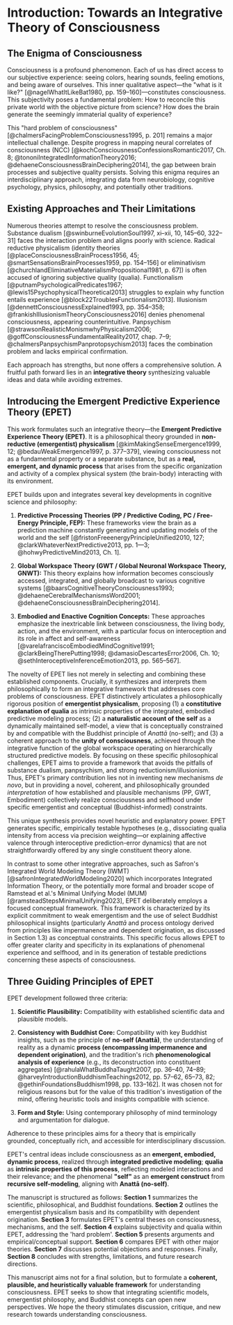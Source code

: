 # Introduction: Towards an Integrative Theory of Consciousness

## The Enigma of Consciousness

Consciousness is a profound phenomenon. Each of us has direct access to our subjective experience: seeing colors, hearing sounds, feeling emotions, and being aware of ourselves. This inner qualitative aspect—the "what is it like?" [@nagelWhatItLikeBat1980, pp. 159–160]—constitutes consciousness. This subjectivity poses a fundamental problem: How to reconcile this private world with the objective picture from science? How does the brain generate the seemingly immaterial quality of experience?

This "hard problem of consciousness" [@chalmersFacingProblemConsciousness1995, p. 201] remains a major intellectual challenge. Despite progress in mapping neural correlates of consciousness (NCC) [@kochConsciousnessConfessionsRomantic2017, Ch. 8; @tononiIntegratedInformationTheory2016; @dehaeneConsciousnessBrainDeciphering2014], the gap between brain processes and subjective quality persists. Solving this enigma requires an interdisciplinary approach, integrating data from neurobiology, cognitive psychology, physics, philosophy, and potentially other traditions.

## Existing Approaches and Their Limitations

Numerous theories attempt to resolve the consciousness problem. Substance dualism [@swinburneEvolutionSoul1997, xi–xii, 10, 145–60, 322–31] faces the interaction problem and aligns poorly with science. Radical reductive physicalism (identity theories [@placeConsciousnessBrainProcess1956, 45; @smartSensationsBrainProcesses1959, pp. 154–156] or eliminativism [@churchlandEliminativeMaterialismPropositional1981, p. 67]) is often accused of ignoring subjective quality (qualia). Functionalism [@putnamPsychologicalPredicates1967; @lewis15PsychophysicalTheoretical2013] struggles to explain why function entails experience [@block22TroublesFunctionalism2013]. Illusionism [@dennettConsciousnessExplained1993, pp. 354–358; @frankishIllusionismTheoryConsciousness2016] denies phenomenal consciousness, appearing counterintuitive. Panpsychism [@strawsonRealisticMonismwhyPhysicalism2006; @goffConsciousnessFundamentalReality2017, chap. 7–9; @chalmersPanpsychismPanprotopsychism2013] faces the combination problem and lacks empirical confirmation.

Each approach has strengths, but none offers a comprehensive solution. A fruitful path forward lies in an **integrative theory** synthesizing valuable ideas and data while avoiding extremes.

## Introducing the Emergent Predictive Experience Theory (EPET)

This work formulates such an integrative theory—the **Emergent Predictive Experience Theory (EPET)**. It is a philosophical theory grounded in **non-reductive (emergentist) physicalism** [@kimMakingSenseEmergence1999, 12; @bedauWeakEmergence1997, p. 377–379], viewing consciousness not as a fundamental property or a separate substance, but as a **real, emergent, and dynamic process** that arises from the specific organization and activity of a complex physical system (the brain-body) interacting with its environment.

EPET builds upon and integrates several key developments in cognitive science and philosophy:

1.  **Predictive Processing Theories (PP / Predictive Coding, PC / Free-Energy Principle, FEP):** These frameworks view the brain as a prediction machine constantly generating and updating models of the world and the self [@fristonFreeenergyPrincipleUnified2010, 127; @clarkWhateverNextPredictive2013, pp. 1—3; @hohwyPredictiveMind2013, Ch. 1].
    
2.  **Global Workspace Theory (GWT / Global Neuronal Workspace Theory, GNWT):** This theory explains how information becomes consciously accessed, integrated, and globally broadcast to various cognitive systems [@baarsCognitiveTheoryConsciousness1993; @dehaeneCerebralMechanismsWord2001; @dehaeneConsciousnessBrainDeciphering2014].
    
3.  **Embodied and Enactive Cognition Concepts:** These approaches emphasize the inextricable link between consciousness, the living body, action, and the environment, with a particular focus on interoception and its role in affect and self-awareness [@varelafranciscoEmbodiedMindCognitive1991; @clarkBeingTherePutting1998; @damasioDescartesError2006, Ch. 10; @sethInteroceptiveInferenceEmotion2013, pp. 565–567].
    
The novelty of EPET lies not merely in selecting and combining these established components. Crucially, it synthesizes and interprets them philosophically to form an integrative framework that addresses core problems of consciousness. EPET distinctively articulates a philosophically rigorous position of **emergentist physicalism**, proposing (1) a **constitutive explanation of qualia** as intrinsic properties of the integrated, embodied predictive modeling process; (2) a **naturalistic account of the self** as a dynamically maintained self-model, a view that is conceptually constrained by and compatible with the Buddhist principle of *Anattā* (no-self); and (3) a coherent approach to the **unity of consciousness**, achieved through the integrative function of the global workspace operating on hierarchically structured predictive models. By focusing on these specific philosophical challenges, EPET aims to provide a framework that avoids the pitfalls of substance dualism, panpsychism, and strong reductionism/illusionism. Thus, EPET's primary contribution lies not in inventing new mechanisms *de novo*, but in providing a novel, coherent, and philosophically grounded *interpretation* of how established and plausible mechanisms (PP, GWT, Embodiment) collectively realize consciousness and selfhood under specific emergentist and conceptual (Buddhist-informed) constraints.

This unique synthesis provides novel heuristic and explanatory power. EPET generates specific, empirically testable hypotheses (e.g., dissociating qualia intensity from access via precision weighting—or explaining affective valence through interoceptive prediction-error dynamics) that are not straightforwardly offered by any single constituent theory alone.

In contrast to some other integrative approaches, such as Safron's Integrated World Modeling Theory (IWMT) [@safronIntegratedWorldModeling2020] which incorporates Integrated Information Theory, or the potentially more formal and broader scope of Ramstead et al.'s Minimal Unifying Model (MUM) [@ramsteadStepsMinimalUnifying2023], EPET deliberately employs a focused conceptual framework. This framework is characterized by its explicit commitment to weak emergentism and the use of select Buddhist philosophical insights (particularly *Anattā* and process ontology derived from principles like impermanence and dependent origination, as discussed in Section 1.3) as conceptual constraints. This specific focus allows EPET to offer greater clarity and specificity in its explanations of phenomenal experience and selfhood, and in its generation of testable predictions concerning these aspects of consciousness.

## Three Guiding Principles of EPET

EPET development followed three criteria:

1.  **Scientific Plausibility:** Compatibility with established scientific data and plausible models.
    
2.  **Consistency with Buddhist Core:** Compatibility with key Buddhist insights, such as the principle of **no-self (Anattā)**, the understanding of reality as a dynamic **process (encompassing impermanence and dependent origination)**, and the tradition's rich **phenomenological analysis of experience** (e.g., its deconstruction into constituent aggregates) [@rahulaWhatBuddhaTaught2007, pp. 36–40, 74–89; @harveyIntroductionBuddhismTeachings2012, pp. 57–62, 65–73, 82; @gethinFoundationsBuddhism1998, pp. 133–162]. It was chosen not for religious reasons but for the value of this tradition's investigation of the mind, offering heuristic tools and insights compatible with science.
    
3.  **Form and Style:** Using contemporary philosophy of mind terminology and argumentation for dialogue.
    
Adherence to these principles aims for a theory that is empirically grounded, conceptually rich, and accessible for interdisciplinary discussion.


EPET's central ideas include consciousness as an **emergent, embodied, dynamic process**, realized through **integrated predictive modeling**; **qualia** as **intrinsic properties of this process**, reflecting modeled interactions and their relevance; and the phenomenal **"self"** as an **emergent construct** from **recursive self-modeling**, aligning with **Anattā (no-self)**.

The manuscript is structured as follows: **Section 1** summarizes the scientific, philosophical, and Buddhist foundations. **Section 2** outlines the emergentist physicalism basis and its compatibility with dependent origination. **Section 3** formulates EPET's central theses on consciousness, mechanisms, and the self. **Section 4** explains subjectivity and qualia within EPET, addressing the 'hard problem'. **Section 5** presents arguments and empirical/conceptual support. **Section 6** compares EPET with other major theories. **Section 7** discusses potential objections and responses. Finally, **Section 8** concludes with strengths, limitations, and future research directions.

This manuscript aims not for a final solution, but to formulate a **coherent, plausible, and heuristically valuable framework** for understanding consciousness. EPET seeks to show that integrating scientific models, emergentist philosophy, and Buddhist concepts can open new perspectives. We hope the theory stimulates discussion, critique, and new research towards understanding consciousness.
